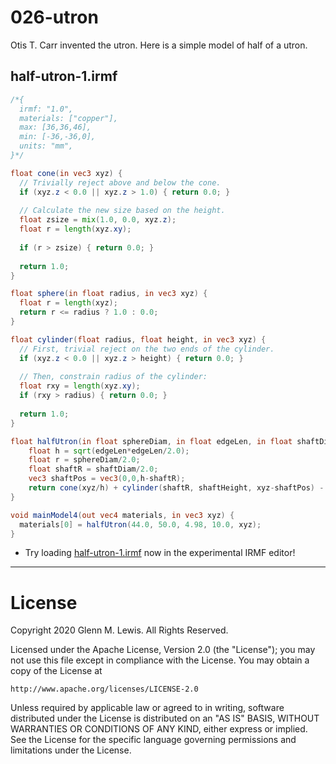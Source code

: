 # 026-utron

Otis T. Carr invented the utron. Here is a simple model of half of a utron.

## half-utron-1.irmf

```glsl
/*{
  irmf: "1.0",
  materials: ["copper"],
  max: [36,36,46],
  min: [-36,-36,0],
  units: "mm",
}*/

float cone(in vec3 xyz) {
  // Trivially reject above and below the cone.
  if (xyz.z < 0.0 || xyz.z > 1.0) { return 0.0; }
  
  // Calculate the new size based on the height.
  float zsize = mix(1.0, 0.0, xyz.z);
  float r = length(xyz.xy);
  
  if (r > zsize) { return 0.0; }
  
  return 1.0;
}

float sphere(in float radius, in vec3 xyz) {
  float r = length(xyz);
  return r <= radius ? 1.0 : 0.0;
}

float cylinder(float radius, float height, in vec3 xyz) {
  // First, trivial reject on the two ends of the cylinder.
  if (xyz.z < 0.0 || xyz.z > height) { return 0.0; }
  
  // Then, constrain radius of the cylinder:
  float rxy = length(xyz.xy);
  if (rxy > radius) { return 0.0; }
  
  return 1.0;
}

float halfUtron(in float sphereDiam, in float edgeLen, in float shaftDiam, in float shaftHeight, in vec3 xyz) {
    float h = sqrt(edgeLen*edgeLen/2.0);
    float r = sphereDiam/2.0;
    float shaftR = shaftDiam/2.0;
    vec3 shaftPos = vec3(0,0,h-shaftR);
    return cone(xyz/h) + cylinder(shaftR, shaftHeight, xyz-shaftPos) - sphere(1.0, xyz/r);
}

void mainModel4(out vec4 materials, in vec3 xyz) {
  materials[0] = halfUtron(44.0, 50.0, 4.98, 10.0, xyz);
}
```

* Try loading [half-utron-1.irmf](https://gmlewis.github.io/irmf-editor/?s=github.com/gmlewis/irmf/blob/master/examples/026-utron/half-utron-1.irmf) now in the experimental IRMF editor!

----------------------------------------------------------------------

# License

Copyright 2020 Glenn M. Lewis. All Rights Reserved.

Licensed under the Apache License, Version 2.0 (the "License");
you may not use this file except in compliance with the License.
You may obtain a copy of the License at

    http://www.apache.org/licenses/LICENSE-2.0

Unless required by applicable law or agreed to in writing, software
distributed under the License is distributed on an "AS IS" BASIS,
WITHOUT WARRANTIES OR CONDITIONS OF ANY KIND, either express or implied.
See the License for the specific language governing permissions and
limitations under the License.

